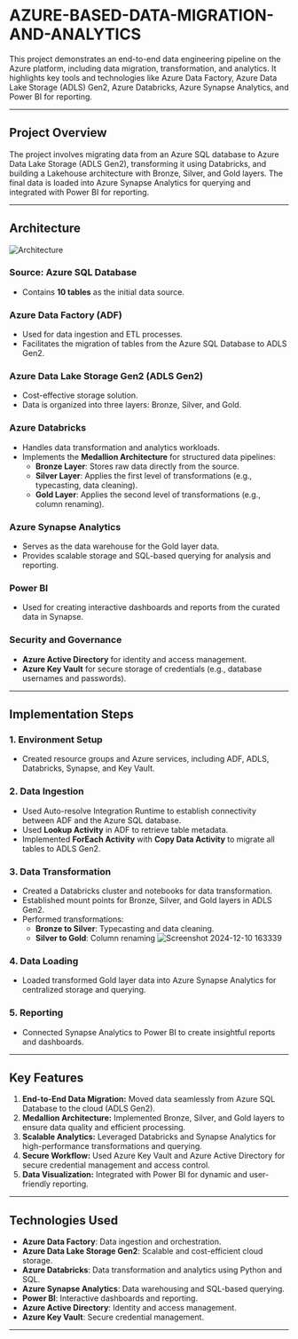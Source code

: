 # AZURE-BASED-DATA-MIGRATION-AND-ANALYTICS

This project demonstrates an end-to-end data engineering pipeline on the Azure platform, including data migration, transformation, and analytics. It highlights key tools and technologies like Azure Data Factory, Azure Data Lake Storage (ADLS) Gen2, Azure Databricks, Azure Synapse Analytics, and Power BI for reporting.

---

## **Project Overview**
The project involves migrating data from an Azure SQL database to Azure Data Lake Storage (ADLS Gen2), transforming it using Databricks, and building a Lakehouse architecture with Bronze, Silver, and Gold layers. The final data is loaded into Azure Synapse Analytics for querying and integrated with Power BI for reporting.

---

## **Architecture**
![Architecture](https://github.com/user-attachments/assets/82961edf-01c2-4953-b418-c96365fd5f92)

### **Source: Azure SQL Database**
- Contains **10 tables** as the initial data source.

### **Azure Data Factory (ADF)**
- Used for data ingestion and ETL processes.
- Facilitates the migration of tables from the Azure SQL Database to ADLS Gen2.

### **Azure Data Lake Storage Gen2 (ADLS Gen2)**
- Cost-effective storage solution.
- Data is organized into three layers: Bronze, Silver, and Gold.

### **Azure Databricks**
- Handles data transformation and analytics workloads.
- Implements the **Medallion Architecture** for structured data pipelines:
  - **Bronze Layer**: Stores raw data directly from the source.
  - **Silver Layer**: Applies the first level of transformations (e.g., typecasting, data cleaning).
  - **Gold Layer**: Applies the second level of transformations (e.g.,  column renaming).

### **Azure Synapse Analytics**
- Serves as the data warehouse for the Gold layer data.
- Provides scalable storage and SQL-based querying for analysis and reporting.

### **Power BI**
- Used for creating interactive dashboards and reports from the curated data in Synapse.

### **Security and Governance**
- **Azure Active Directory** for identity and access management.
- **Azure Key Vault** for secure storage of credentials (e.g., database usernames and passwords).

---

## **Implementation Steps**

### **1. Environment Setup**
- Created resource groups and Azure services, including ADF, ADLS, Databricks, Synapse, and Key Vault.

### **2. Data Ingestion**
- Used Auto-resolve Integration Runtime to establish connectivity between ADF and the Azure SQL database.
- Used **Lookup Activity** in ADF to retrieve table metadata.
- Implemented **ForEach Activity** with **Copy Data Activity** to migrate all tables to ADLS Gen2.

### **3. Data Transformation**
- Created a Databricks cluster and notebooks for data transformation.
- Established mount points for Bronze, Silver, and Gold layers in ADLS Gen2.
- Performed transformations:
  - **Bronze to Silver**: Typecasting and data cleaning.
  - **Silver to Gold**: Column renaming
![Screenshot 2024-12-10 163339](https://github.com/user-attachments/assets/bfb54d95-a2cc-450e-b874-c4cb8adebe5a)

### **4. Data Loading**
- Loaded transformed Gold layer data into Azure Synapse Analytics for centralized storage and querying.

### **5. Reporting**
- Connected Synapse Analytics to Power BI to create insightful reports and dashboards.

---

## **Key Features**
1. **End-to-End Data Migration:** Moved data seamlessly from Azure SQL Database to the cloud (ADLS Gen2).
2. **Medallion Architecture:** Implemented Bronze, Silver, and Gold layers to ensure data quality and efficient processing.
3. **Scalable Analytics:** Leveraged Databricks and Synapse Analytics for high-performance transformations and querying.
4. **Secure Workflow:** Used Azure Key Vault and Azure Active Directory for secure credential management and access control.
5. **Data Visualization:** Integrated with Power BI for dynamic and user-friendly reporting.

---

## **Technologies Used**
- **Azure Data Factory**: Data ingestion and orchestration.
- **Azure Data Lake Storage Gen2**: Scalable and cost-efficient cloud storage.
- **Azure Databricks**: Data transformation and analytics using Python and SQL.
- **Azure Synapse Analytics**: Data warehousing and SQL-based querying.
- **Power BI**: Interactive dashboards and reporting.
- **Azure Active Directory**: Identity and access management.
- **Azure Key Vault**: Secure credential management.

---

